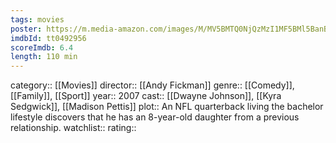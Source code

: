 ```yaml
---
tags: movies
poster: https://m.media-amazon.com/images/M/MV5BMTQ0NjQzMzI1MF5BMl5BanBnXkFtZTYwNDI0ODA3._V1_SX300.jpg
imdbId: tt0492956
scoreImdb: 6.4
length: 110 min
---
```


category:: [[Movies]]
director:: [[Andy Fickman]]
genre:: [[Comedy]], [[Family]], [[Sport]]
year:: 2007
cast:: [[Dwayne Johnson]], [[Kyra Sedgwick]], [[Madison Pettis]]
plot:: An NFL quarterback living the bachelor lifestyle discovers that he has an 8-year-old daughter from a previous relationship.
watchlist::
rating::
